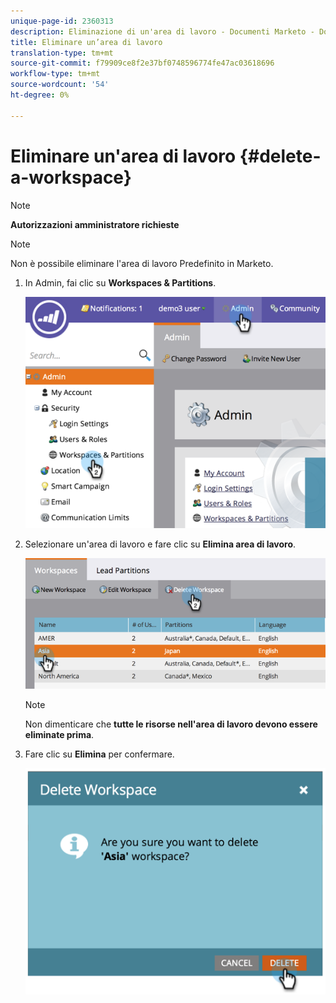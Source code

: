 ```yaml
---
unique-page-id: 2360313
description: Eliminazione di un'area di lavoro - Documenti Marketo - Documentazione prodotto
title: Eliminare un’area di lavoro
translation-type: tm+mt
source-git-commit: f79909ce8f2e37bf0748596774fe47ac03618696
workflow-type: tm+mt
source-wordcount: '54'
ht-degree: 0%

---
```



# Eliminare un&#39;area di lavoro {#delete-a-workspace}

>[!NOTE]
>
>**Autorizzazioni amministratore richieste**

>[!NOTE]
>
>Non è possibile eliminare l&#39;area di lavoro Predefinito in Marketo.

1. In Admin, fai clic su **Workspaces &amp; Partitions**.

   ![](assets/image2014-9-17-11-3a56-3a34.png)

1. Selezionare un&#39;area di lavoro e fare clic su **Elimina area di lavoro**.

   ![](assets/image2014-9-17-11-3a56-3a50.png)

   >[!NOTE]
   >
   >Non dimenticare che **tutte le risorse nell&#39;area di lavoro devono essere eliminate prima**.

1. Fare clic su **Elimina** per confermare.

   ![](assets/image2014-9-17-11-3a57-3a1.png)
